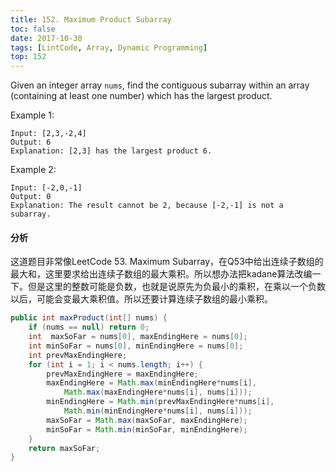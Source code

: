 ```yaml
---
title: 152. Maximum Product Subarray
toc: false
date: 2017-10-30
tags: [LintCode, Array, Dynamic Programming]
top: 152
---
```


Given an integer array `nums`, find the contiguous subarray within an array (containing at least one number) which has the largest product.

Example 1:

```
Input: [2,3,-2,4]
Output: 6
Explanation: [2,3] has the largest product 6.
```

Example 2:

```
Input: [-2,0,-1]
Output: 0
Explanation: The result cannot be 2, because [-2,-1] is not a subarray.
```

#### 分析

这道题目非常像LeetCode 53. Maximum Subarray，在Q53中给出连续子数组的最大和，这里要求给出连续子数组的最大乘积。所以想办法把kadane算法改编一下。但是这里的整数可能是负数，也就是说原先为负最小的乘积，在乘以一个负数以后，可能会变最大乘积值。所以还要计算连续子数组的最小乘积。

```Java
public int maxProduct(int[] nums) {
    if (nums == null) return 0;
    int  maxSoFar = nums[0], maxEndingHere = nums[0];
    int minSoFar = nums[0], minEndingHere = nums[0];
    int prevMaxEndingHere;
    for (int i = 1; i < nums.length; i++) {
        prevMaxEndingHere = maxEndingHere;
        maxEndingHere = Math.max(minEndingHere*nums[i], 
            Math.max(maxEndingHere*nums[i], nums[i]));
        minEndingHere = Math.min(prevMaxEndingHere*nums[i], 
            Math.min(minEndingHere*nums[i], nums[i]));
        maxSoFar = Math.max(maxSoFar, maxEndingHere);
        minSoFar = Math.min(minSoFar, minEndingHere);
    }
    return maxSoFar;        
}
```